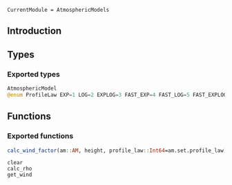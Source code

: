 ```@meta
CurrentModule = AtmosphericModels
```

## Introduction

## Types

### Exported types
```julia
AtmosphericModel
@enum ProfileLaw EXP=1 LOG=2 EXPLOG=3 FAST_EXP=4 FAST_LOG=5 FAST_EXPLOG=6
```

## Functions

### Exported functions
```julia
calc_wind_factor(am::AM, height, profile_law::Int64=am.set.profile_law)
```

```@docs
clear
calc_rho
get_wind
```
